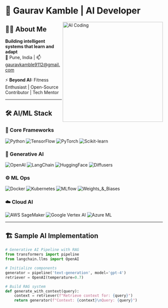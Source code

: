 # 🚀 Gaurav Kamble | AI Developer

<img align="right" alt="AI Coding" width="320" src="https://devmastery.tech/static/developers-4984c0ac41b13002de2873e622efa63c.gif">

## 👨‍💻 About Me
**Building intelligent systems that learn and adapt**  
📍 Pune, India | 📫 gauravkamble9112@gmail.com  

⚡ **Beyond AI:** Fitness Enthusiast | Open-Source Contributor | Tech Mentor  

---

## 🛠️ AI/ML Stack

### 🤖 Core Frameworks
![Python](https://img.shields.io/badge/Python-3776AB?logo=python&logoColor=white)
![TensorFlow](https://img.shields.io/badge/TensorFlow-FF6F00?logo=tensorflow&logoColor=white)
![PyTorch](https://img.shields.io/badge/PyTorch-EE4C2C?logo=pytorch&logoColor=white)
![Scikit-learn](https://img.shields.io/badge/scikit--learn-F7931E?logo=scikit-learn&logoColor=white)

### 🌌 Generative AI
![OpenAI](https://img.shields.io/badge/OpenAI-412991?logo=openai&logoColor=white)
![LangChain](https://img.shields.io/badge/LangChain-00A67D?logo=langchain&logoColor=white)
![HuggingFace](https://img.shields.io/badge/HuggingFace-FFD21E?logo=huggingface&logoColor=black)
![Diffusers](https://img.shields.io/badge/Diffusers-000000?logo=stable-diffusion&logoColor=white)

### ⚙️ ML Ops
![Docker](https://img.shields.io/badge/Docker-2496ED?logo=docker&logoColor=white)
![Kubernetes](https://img.shields.io/badge/Kubernetes-326CE5?logo=kubernetes&logoColor=white)
![MLflow](https://img.shields.io/badge/MLflow-0194E1?logo=mlflow&logoColor=white)
![Weights_&_Biases](https://img.shields.io/badge/W&B-FFBE00?logo=weightsandbiases&logoColor=black)

### ☁️ Cloud AI
![AWS SageMaker](https://img.shields.io/badge/AWS_SageMaker-FF9900?logo=amazonaws&logoColor=white)
![Google Vertex AI](https://img.shields.io/badge/Vertex_AI-4285F4?logo=googlecloud&logoColor=white)
![Azure ML](https://img.shields.io/badge/Azure_ML-0089D6?logo=microsoftazure&logoColor=white)

---

## 🏗️ Sample AI Implementation

```python
# Generative AI Pipeline with RAG
from transformers import pipeline
from langchain.llms import OpenAI

# Initialize components
generator = pipeline('text-generation', model='gpt-4') 
retriever = OpenAI(temperature=0.7)

# Build RAG system
def generate_with_context(query):
    context = retriever(f"Retrieve context for: {query}")
    return generator(f"Context: {context}\nQuery: {query}")
